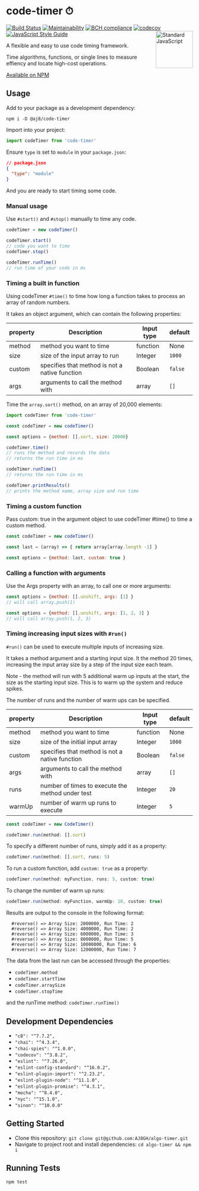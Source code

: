 code-timer ⏱
=============

[![Build Status](https://travis-ci.com/AJ8GH/code-timer.svg?branch=main)](https://travis-ci.com/AJ8GH/code-timer) [![Maintainability](https://api.codeclimate.com/v1/badges/510048d893759d26f6d5/maintainability)](https://codeclimate.com/github/AJ8GH/code-timer/maintainability) [![BCH compliance](https://bettercodehub.com/edge/badge/AJ8GH/code-timer?branch=main)](https://bettercodehub.com/) [![codecov](https://codecov.io/gh/AJ8GH/code-timer/branch/main/graph/badge.svg?token=KYZ9V6KT96)](https://codecov.io/gh/AJ8GH/code-timer) [![JavaScript Style Guide](https://img.shields.io/badge/code_style-standard-brightgreen.svg)](https://standardjs.com)
 <a href="https://standardjs.com" style="float: right; padding: 0 0 20px 20px;"><img src="https://cdn.rawgit.com/feross/standard/master/sticker.svg" alt="Standard JavaScript" width="100" align="right"></a>

A flexible and easy to use code timing framework.

Time algorithms, functions, or single lines to measure effiency and locate high-cost operations.

[Available on NPM](https://www.npmjs.com/package/@aj8/code-timer)

## Usage

Add to your package as a development dependency:

```shell
npm i -D @aj8/code-timer
```

Import into your project:

```js
import codeTimer from 'code-timer'
```

Ensure `type` is set to `module` in your `package.json`:

```json
// package.json
{
  "type": "module"
}
```

And you are ready to start timing some code.

### Manual usage

Use `#start()` and `#stop()` manually to time any code.

```js
codeTimer = new codeTimer()

codeTimer.start()
// code you want to time
codeTimer.stop()

codeTimer.runTime()
// run time of your code in ms
```

### Timing a built in function

Using codeTimer `#time()` to time how long a function takes to process an array of random numbers.

It takes an object argument, which can contain the following properties:

property | Description                                    | Input type | default
---------|------------------------------------------------|------------|--------
method   | method you want to time                        | function   | None
size     | size of the input array to run                 | Integer    | `1000`
custom   | specifies that method is not a native function | Boolean    | `false`
args     | arguments to call the method with              | array      | `[]`

Time the `array.sort()` method, on an array of 20,000 elements:
```js
import codeTimer from 'code-timer'

const codeTimer = new codeTimer()

const options = {method: [].sort, size: 20000}

codeTimer.time()
// runs the method and records the data
// returns the run time in ms

codeTimer.runTime()
// returns the run time in ms

codeTimer.printResults()
// prints the method name, array size and run time
```

### Timing a custom function

Pass custom: true in the argument object to use codeTimer #time() to time a custom method.

```js
const codeTimer = new codeTimer()

const last = (array) => { return array[array.length -1] }

const options = {method: last, custom: true }
```

### Calling a function with arguments

Use the Args property with an array, to call one or more arguments:

```js
const options = {method: [].unshift, args: [1] }
// will call array.push(1)

const options = {method: [].unshift, args: [1, 2, 3] }
// will call array.push(1, 2, 3)
```

### Timing increasing input sizes with `#run()`

`#run()` can be used to execute multiple inputs of increasing size.

It takes a method argument and a starting input size. It the method 20 times, increasing the input array size by a step of the input size each team.

Note - the method will run with 5 additional warm up inputs at the start, the size as the starting input size. This is to warm up the system and reduce spikes.

The number of runs and the number of warm ups can be specified.

property | Description                                      | Input type | default
---------|--------------------------------------------------|------------|--------
method   | method you want to time                          | function   | None
size     | size of the initial input array                  | Integer    | `1000`
custom   | specifies that method is not a native function   | Boolean    | `false`
args     | arguments to call the method with                | array      | `[]`
runs     | number of times to execute the method under test | Integer    | `20`
warmUp   | number of warm up runs to execute                | Integer    | `5`


```js
const codeTimer = new CodeTimer()

codeTimer.run(method: [].sort)
```

To specify a different number of runs, simply add it as a property:

```js
codeTimer.run(method: [].sort, runs: 5)
```

To run a custom function, add `custom: true` as a property:

```js
codeTimer.run(method: myFunction, runs: 5, custom: true)
```

To change the number of warm up runs:

```js
codeTimer.run(method: myFunction, warmUp: 10, custom: true)
```

Results are output to the console in the following format:

```
  #reverse() => Array Size: 2000000, Run Time: 2
  #reverse() => Array Size: 4000000, Run Time: 2
  #reverse() => Array Size: 6000000, Run Time: 3
  #reverse() => Array Size: 8000000, Run Time: 5
  #reverse() => Array Size: 10000000, Run Time: 6
  #reverse() => Array Size: 12000000, Run Time: 7
```

The data from the last run can be accessed through the properties:
* `codeTimer.method`
* `codeTimer.startTime`
* `codeTimer.arraySize`
* `codeTimer.stopTime`

and the runTime method: `codeTimer.runTime()`

## Development Dependencies

- `"c8": "^7.7.2",`
- `"chai": "^4.3.4",`
- `"chai-spies": "^1.0.0",`
- `"codecov": "^3.8.2",`
- `"eslint": "^7.26.0",`
- `"eslint-config-standard": "^16.0.2",`
- `"eslint-plugin-import": "^2.23.2",`
- `"eslint-plugin-node": "^11.1.0",`
- `"eslint-plugin-promise": "^4.3.1",`
- `"mocha": "^8.4.0",`
- `"nyc": "^15.1.0",`
- `"sinon": "^10.0.0"`

## Getting Started

* Clone this repository: `git clone git@github.com:AJ8GH/algo-timer.git`
* Navigate to project root and install dependencies: `cd algo-timer && npm i`

## Running Tests

```shell
npm test
```
